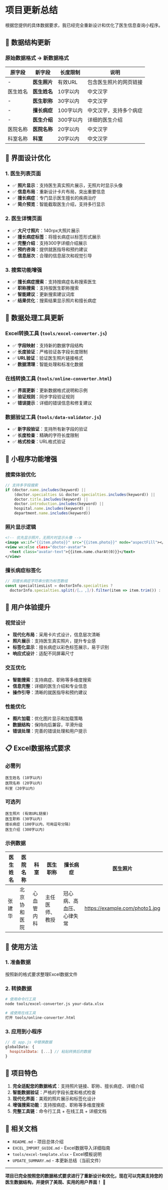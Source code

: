 # 项目更新总结

根据您提供的具体数据要求，我已经完全重新设计和优化了医生信息查询小程序。

## 🔄 数据结构更新

### 原始数据格式 → 新数据格式

| 原字段 | 新字段 | 长度限制 | 说明 |
|--------|--------|----------|------|
| - | **医生照片** | 有效URL | 包含医生照片的网页链接 |
| 医生姓名 | **医生姓名** | 10字以内 | 中文汉字 |
| - | **医生职称** | 30字以内 | 中文汉字 |
| - | **擅长病症** | 100字以内 | 中文汉字，支持多个病症 |
| - | **医生介绍** | 300字以内 | 详细的医生介绍 |
| 医院名称 | **医院名称** | 20字以内 | 中文汉字 |
| 科室名称 | **科室** | 20字以内 | 中文汉字 |

## 🎨 界面设计优化

### 1. 医生列表页面
- ✅ **照片显示**：支持医生真实照片展示，无照片时显示头像
- ✅ **信息布局**：重新设计卡片布局，突出重要信息
- ✅ **擅长病症**：专门显示医生擅长的疾病治疗
- ✅ **简介预览**：智能截取医生介绍，支持多行显示

### 2. 医生详情页面
- ✅ **大尺寸照片**：140rpx大照片展示
- ✅ **擅长病症标签**：将擅长病症以标签形式展示
- ✅ **完整介绍**：支持300字详细介绍展示
- ✅ **预约咨询**：提供就医指导和预约建议
- ✅ **信息层次**：合理的信息层次和视觉引导

### 3. 搜索功能增强
- ✅ **擅长病症搜索**：支持按病症名称搜索医生
- ✅ **职称搜索**：支持按医生职称搜索
- ✅ **智能建议**：更新搜索建议词库
- ✅ **结果优化**：搜索结果显示照片和擅长病症

## 🔧 数据处理工具更新

### Excel转换工具 (`tools/excel-converter.js`)
- ✅ **字段映射**：支持新的数据字段结构
- ✅ **长度验证**：严格验证各字段长度限制
- ✅ **URL验证**：验证医生照片链接格式
- ✅ **数据清理**：智能处理和标准化数据

### 在线转换工具 (`tools/online-converter.html`)
- ✅ **界面更新**：更新数据格式说明和示例
- ✅ **验证规则**：同步字段验证规则
- ✅ **错误提示**：详细的错误信息和修复建议

### 数据验证工具 (`tools/data-validator.js`)
- ✅ **新字段验证**：支持所有新字段的验证
- ✅ **长度检查**：精确的字符长度限制
- ✅ **格式检查**：URL格式验证

## 📱 小程序功能增强

### 搜索体验优化
```javascript
// 支持多字段搜索
if (doctor.name.includes(keyword) || 
    (doctor.specialties && doctor.specialties.includes(keyword)) ||
    doctor.title.includes(keyword) ||
    doctor.introduction.includes(keyword) ||
    hospital.name.includes(keyword) ||
    department.name.includes(keyword))
```

### 照片显示逻辑
```xml
<!-- 优先显示照片，无照片时显示头像 -->
<image wx:if="{{item.photo}}" src="{{item.photo}}" mode="aspectFill"></image>
<view wx:else class="doctor-avatar">
  <text class="avatar-text">{{item.name.charAt(0)}}</text>
</view>
```

### 擅长病症标签化
```javascript
// 将擅长病症字符串分割为标签数组
const specialtiesList = doctorInfo.specialties ? 
  doctorInfo.specialties.split(/[、，,]/).filter(item => item.trim()) : [];
```

## 🎯 用户体验提升

### 视觉设计
- **现代化布局**：采用卡片式设计，信息层次清晰
- **照片展示**：支持医生真实照片，提升专业感
- **标签化显示**：擅长病症以彩色标签展示，易于识别
- **响应式设计**：适配不同屏幕尺寸

### 交互优化
- **智能搜索**：支持病症、职称等多维度搜索
- **信息完整**：详细的医生介绍和专业信息
- **操作引导**：清晰的就医指导和预约建议

### 性能优化
- **图片加载**：优化图片显示和加载策略
- **数据结构**：保持向后兼容，平滑升级
- **错误处理**：完善的错误处理和用户提示

## 📋 Excel数据格式要求

### 必需列
```
医生姓名 (10字以内)
医院名称 (20字以内)
科室 (20字以内)
```

### 可选列
```
医生照片 (有效URL链接)
医生职称 (30字以内)
擅长病症 (100字以内，可用逗号分隔)
医生介绍 (300字以内)
```

### 示例数据
| 医生姓名 | 医院名称 | 科室 | 医生职称 | 擅长病症 | 医生照片 |
|---------|---------|------|---------|---------|---------|
| 张建华 | 北京协和医院 | 心血管内科 | 主任医师、教授 | 冠心病、高血压、心律失常 | https://example.com/photo1.jpg |

## 🚀 使用方法

### 1. 准备数据
按照新的格式要求整理Excel数据文件

### 2. 转换数据
```bash
# 使用命令行工具
node tools/excel-converter.js your-data.xlsx

# 或使用在线工具
打开 tools/online-converter.html
```

### 3. 应用到小程序
```javascript
// 在 app.js 中替换数据
globalData: {
  hospitalData: [...] // 粘贴转换后的数据
}
```

## 🎉 项目特色

1. **完全适配您的数据格式**：支持照片链接、职称、擅长病症、详细介绍
2. **智能数据验证**：严格的字段长度和格式检查
3. **现代化界面**：美观的照片展示和标签化设计
4. **增强搜索功能**：支持按病症、职称等多维度搜索
5. **完整工具链**：命令行工具 + 在线工具 + 详细文档

## 📖 相关文档

- `README.md` - 项目总体介绍
- `EXCEL_IMPORT_GUIDE.md` - Excel数据导入详细指南
- `tools/excel-template.xlsx` - Excel模板说明
- `UPDATE_SUMMARY.md` - 本更新总结（当前文件）

---

**项目已完全按照您的数据格式要求进行了重新设计和优化，现在可以完美支持您的医生数据结构，并提供了美观、实用的用户界面！** 🎊